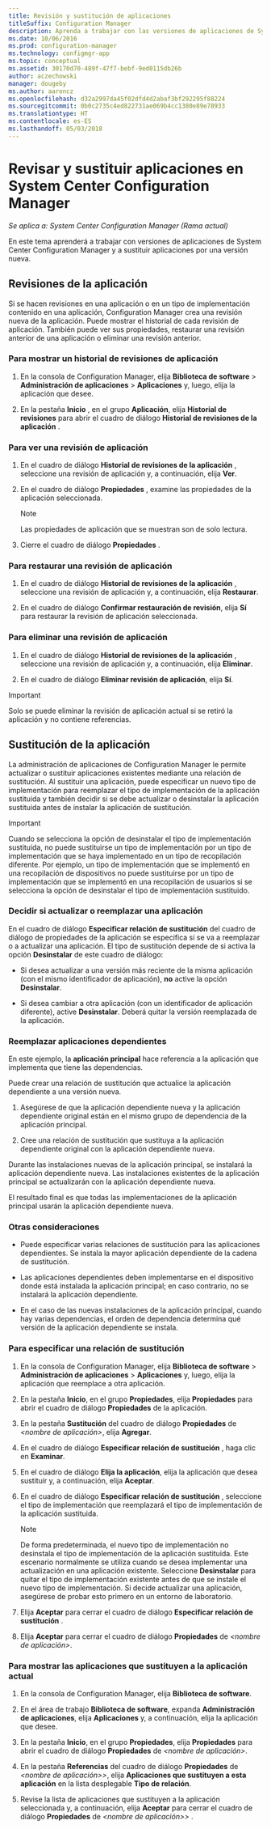 ```yaml
---
title: Revisión y sustitución de aplicaciones
titleSuffix: Configuration Manager
description: Aprenda a trabajar con las versiones de aplicaciones de System Center Configuration Manager y sustituya las aplicaciones.
ms.date: 10/06/2016
ms.prod: configuration-manager
ms.technology: configmgr-app
ms.topic: conceptual
ms.assetid: 30170d70-489f-47f7-bebf-9ed0115db26b
author: aczechowski
manager: dougeby
ms.author: aaroncz
ms.openlocfilehash: d32a2997da45f02dfd4d2abaf3bf292295f88224
ms.sourcegitcommit: 0b0c2735c4ed822731ae069b4cc1380e89e78933
ms.translationtype: HT
ms.contentlocale: es-ES
ms.lasthandoff: 05/03/2018
---
```

# <a name="revise-and-supersede-applications-in-system-center-configuration-manager"></a>Revisar y sustituir aplicaciones en System Center Configuration Manager

*Se aplica a: System Center Configuration Manager (Rama actual)*

En este tema aprenderá a trabajar con versiones de aplicaciones de System Center Configuration Manager y a sustituir aplicaciones por una versión nueva.  

##  <a name="application-revisions"></a>Revisiones de la aplicación  
 Si se hacen revisiones en una aplicación o en un tipo de implementación contenido en una aplicación, Configuration Manager crea una revisión nueva de la aplicación. Puede mostrar el historial de cada revisión de aplicación. También puede ver sus propiedades, restaurar una revisión anterior de una aplicación o eliminar una revisión anterior.  

### <a name="to-display-an-application-revision-history"></a>Para mostrar un historial de revisiones de aplicación  

1.  En la consola de Configuration Manager, elija **Biblioteca de software** > **Administración de aplicaciones** > **Aplicaciones** y, luego, elija la aplicación que desee.  

3.  En la pestaña **Inicio** , en el grupo **Aplicación**, elija **Historial de revisiones** para abrir el cuadro de diálogo **Historial de revisiones de la aplicación** .  

### <a name="to-view-an-application-revision"></a>Para ver una revisión de aplicación  

1.  En el cuadro de diálogo **Historial de revisiones de la aplicación** , seleccione una revisión de aplicación y, a continuación, elija **Ver**.  

2.  En el cuadro de diálogo **Propiedades** , examine las propiedades de la aplicación seleccionada.  

    > [!NOTE]  
    >  Las propiedades de aplicación que se muestran son de solo lectura.  

3.  Cierre el cuadro de diálogo **Propiedades** .  

### <a name="to-restore-an-application-revision"></a>Para restaurar una revisión de aplicación  

1.  En el cuadro de diálogo **Historial de revisiones de la aplicación** , seleccione una revisión de aplicación y, a continuación, elija **Restaurar**.  

2.  En el cuadro de diálogo **Confirmar restauración de revisión**, elija **Sí** para restaurar la revisión de aplicación seleccionada.  

### <a name="to-delete-an-application-revision"></a>Para eliminar una revisión de aplicación  

1.  En el cuadro de diálogo **Historial de revisiones de la aplicación** , seleccione una revisión de aplicación y, a continuación, elija **Eliminar**.  

2.  En el cuadro de diálogo **Eliminar revisión de aplicación**, elija **Sí**.  

> [!IMPORTANT]  
>  Solo se puede eliminar la revisión de aplicación actual si se retiró la aplicación y no contiene referencias.  

##  <a name="application-supersedence"></a>Sustitución de la aplicación  
 La administración de aplicaciones de Configuration Manager le permite actualizar o sustituir aplicaciones existentes mediante una relación de sustitución. Al sustituir una aplicación, puede especificar un nuevo tipo de implementación para reemplazar el tipo de implementación de la aplicación sustituida y también decidir si se debe actualizar o desinstalar la aplicación sustituida antes de instalar la aplicación de sustitución.  

> [!IMPORTANT]  
>  Cuando se selecciona la opción de desinstalar el tipo de implementación sustituida, no puede sustituirse un tipo de implementación por un tipo de implementación que se haya implementado en un tipo de recopilación diferente.  Por ejemplo, un tipo de implementación que se implementó en una recopilación de dispositivos no puede sustituirse por un tipo de implementación que se implementó en una recopilación de usuarios si se selecciona la opción de desinstalar el tipo de implementación sustituido.  

### <a name="decide-whether-to-upgrade-or-replace-an-application"></a>Decidir si actualizar o reemplazar una aplicación  
 En el cuadro de diálogo **Especificar relación de sustitución** del cuadro de diálogo de propiedades de la aplicación se especifica si se va a reemplazar o a actualizar una aplicación. El tipo de sustitución depende de si activa la opción **Desinstalar** de este cuadro de diálogo:  

-   Si desea actualizar a una versión más reciente de la misma aplicación (con el mismo identificador de aplicación), **no** active la opción **Desinstalar**.  

-   Si desea cambiar a otra aplicación (con un identificador de aplicación diferente), active **Desinstalar**. Deberá quitar la versión reemplazada de la aplicación.  

### <a name="supersede-dependent-applications"></a>Reemplazar aplicaciones dependientes  
 En este ejemplo, la **aplicación principal** hace referencia a la aplicación que implementa que tiene las dependencias.  

 Puede crear una relación de sustitución que actualice la aplicación dependiente a una versión nueva.  

1.  Asegúrese de que la aplicación dependiente nueva y la aplicación dependiente original están en el mismo grupo de dependencia de la aplicación principal.  

2.  Cree una relación de sustitución que sustituya a la aplicación dependiente original con la aplicación dependiente nueva.  

 Durante las instalaciones nuevas de la aplicación principal, se instalará la aplicación dependiente nueva. Las instalaciones existentes de la aplicación principal se actualizarán con la aplicación dependiente nueva.  

 El resultado final es que todas las implementaciones de la aplicación principal usarán la aplicación dependiente nueva.  

### <a name="further-considerations"></a>Otras consideraciones  

-   Puede especificar varias relaciones de sustitución para las aplicaciones dependientes. Se instala la mayor aplicación dependiente de la cadena de sustitución.  

-   Las aplicaciones dependientes deben implementarse en el dispositivo donde está instalada la aplicación principal; en caso contrario, no se instalará la aplicación dependiente.  

-   En el caso de las nuevas instalaciones de la aplicación principal, cuando hay varias dependencias, el orden de dependencia determina qué versión de la aplicación dependiente se instala.  

### <a name="to-specify-a-supersedence-relationship"></a>Para especificar una relación de sustitución  

1.  En la consola de Configuration Manager, elija **Biblioteca de software** > **Administración de aplicaciones** > **Aplicaciones** y, luego, elija la aplicación que reemplace a otra aplicación.  

3.  En la pestaña **Inicio**, en el grupo **Propiedades**, elija **Propiedades** para abrir el cuadro de diálogo **Propiedades** de la aplicación.  

4.  En la pestaña **Sustitución** del cuadro de diálogo **Propiedades** de *<nombre de aplicación\>*, elija **Agregar**.  

5.  En el cuadro de diálogo **Especificar relación de sustitución** , haga clic en **Examinar**.  

6.  En el cuadro de diálogo **Elija la aplicación**, elija la aplicación que desea sustituir y, a continuación, elija **Aceptar**.  

7.  En el cuadro de diálogo **Especificar relación de sustitución** , seleccione el tipo de implementación que reemplazará el tipo de implementación de la aplicación sustituida.  

    > [!NOTE]  
    >  De forma predeterminada, el nuevo tipo de implementación no desinstala el tipo de implementación de la aplicación sustituida. Este escenario normalmente se utiliza cuando se desea implementar una actualización en una aplicación existente. Seleccione **Desinstalar** para quitar el tipo de implementación existente antes de que se instale el nuevo tipo de implementación. Si decide actualizar una aplicación, asegúrese de probar esto primero en un entorno de laboratorio.  

8.  Elija **Aceptar** para cerrar el cuadro de diálogo **Especificar relación de sustitución** .  

9. Elija **Aceptar** para cerrar el cuadro de diálogo **Propiedades** de *<nombre de aplicación\>*.  

### <a name="to-display-applications-that-supersede-the-current-application"></a>Para mostrar las aplicaciones que sustituyen a la aplicación actual  

1.  En la consola de Configuration Manager, elija **Biblioteca de software**.  

2.  En el área de trabajo **Biblioteca de software**, expanda **Administración de aplicaciones**, elija **Aplicaciones** y, a continuación, elija la aplicación que desee.  

3.  En la pestaña **Inicio**, en el grupo **Propiedades**, elija **Propiedades** para abrir el cuadro de diálogo **Propiedades** de *<nombre de aplicación\>*.  

4.  En la pestaña **Referencias** del cuadro de diálogo **Propiedades** de *<nombre de aplicación>\>*, elija **Aplicaciones que sustituyen a esta aplicación** en la lista desplegable **Tipo de relación**.  

5.  Revise la lista de aplicaciones que sustituyen a la aplicación seleccionada y, a continuación, elija **Aceptar** para cerrar el cuadro de diálogo **Propiedades** de *<nombre de aplicación>\>* .  
